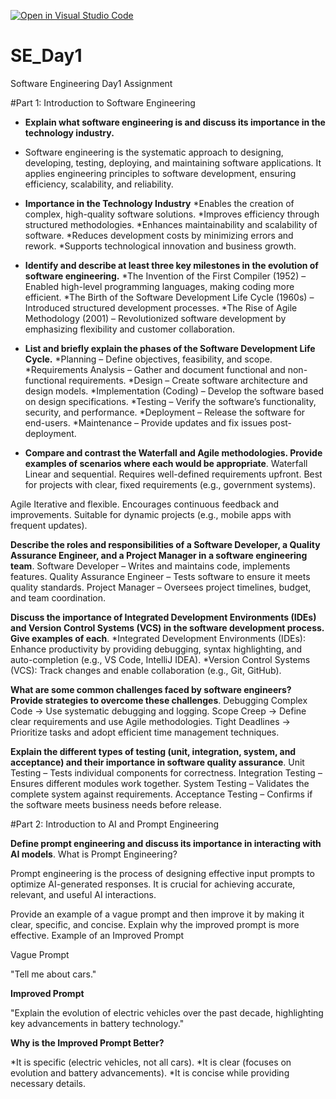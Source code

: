 [![Open in Visual Studio Code](https://classroom.github.com/assets/open-in-vscode-2e0aaae1b6195c2367325f4f02e2d04e9abb55f0b24a779b69b11b9e10269abc.svg)](https://classroom.github.com/online_ide?assignment_repo_id=18369690&assignment_repo_type=AssignmentRepo)

# SE_Day1
Software Engineering Day1 Assignment

#Part 1: Introduction to Software Engineering

- **Explain what software engineering is and discuss its importance in the technology industry.**
* Software engineering is the systematic approach to designing, developing, testing, deploying, and maintaining software applications. It applies engineering principles to software development, ensuring efficiency, scalability, and reliability.

- **Importance in the Technology Industry**
*Enables the creation of complex, high-quality software solutions.
*Improves efficiency through structured methodologies.
*Enhances maintainability and scalability of software.
*Reduces development costs by minimizing errors and rework.
*Supports technological innovation and business growth.

- **Identify and describe at least three key milestones in the evolution of software engineering.**
*The Invention of the First Compiler (1952) – Enabled high-level programming languages, making coding more efficient.
*The Birth of the Software Development Life Cycle (1960s) – Introduced structured development processes.
*The Rise of Agile Methodology (2001) – Revolutionized software development by emphasizing flexibility and customer collaboration.

- **List and briefly explain the phases of the Software Development Life Cycle.**
*Planning – Define objectives, feasibility, and scope.
*Requirements Analysis – Gather and document functional and non-functional requirements.
*Design – Create software architecture and design models.
*Implementation (Coding) – Develop the software based on design specifications.
*Testing – Verify the software’s functionality, security, and performance.
*Deployment – Release the software for end-users.
*Maintenance – Provide updates and fix issues post-deployment.

- **Compare and contrast the Waterfall and Agile methodologies. Provide examples of scenarios where each would be appropriate**.
  Waterfall
Linear and sequential.
Requires well-defined requirements upfront.
Best for projects with clear, fixed requirements (e.g., government systems).

Agile
Iterative and flexible.
Encourages continuous feedback and improvements.
Suitable for dynamic projects (e.g., mobile apps with frequent updates).

**Describe the roles and responsibilities of a Software Developer, a Quality Assurance Engineer, and a Project Manager in a software engineering team**.
Software Developer – Writes and maintains code, implements features.
Quality Assurance Engineer – Tests software to ensure it meets quality standards.
Project Manager – Oversees project timelines, budget, and team coordination.

**Discuss the importance of Integrated Development Environments (IDEs) and Version Control Systems (VCS) in the software development process. Give examples of each**.
*Integrated Development Environments (IDEs): Enhance productivity by providing debugging, syntax highlighting, and auto-completion (e.g., VS Code, IntelliJ IDEA).
*Version Control Systems (VCS): Track changes and enable collaboration (e.g., Git, GitHub).

**What are some common challenges faced by software engineers? Provide strategies to overcome these challenges**.
Debugging Complex Code → Use systematic debugging and logging.
Scope Creep → Define clear requirements and use Agile methodologies.
Tight Deadlines → Prioritize tasks and adopt efficient time management techniques.

**Explain the different types of testing (unit, integration, system, and acceptance) and their importance in software quality assurance**.
Unit Testing – Tests individual components for correctness.
Integration Testing – Ensures different modules work together.
System Testing – Validates the complete system against requirements.
Acceptance Testing – Confirms if the software meets business needs before release.


#Part 2: Introduction to AI and Prompt Engineering


**Define prompt engineering and discuss its importance in interacting with AI models**.
What is Prompt Engineering?

Prompt engineering is the process of designing effective input prompts to optimize AI-generated responses. It is crucial for achieving accurate, relevant, and useful AI interactions.

Provide an example of a vague prompt and then improve it by making it clear, specific, and concise. Explain why the improved prompt is more effective.
Example of an Improved Prompt

Vague Prompt

"Tell me about cars."

**Improved Prompt**

"Explain the evolution of electric vehicles over the past decade, highlighting key advancements in battery technology."

**Why is the Improved Prompt Better?**

*It is specific (electric vehicles, not all cars).
*It is clear (focuses on evolution and battery advancements).
*It is concise while providing necessary details.
